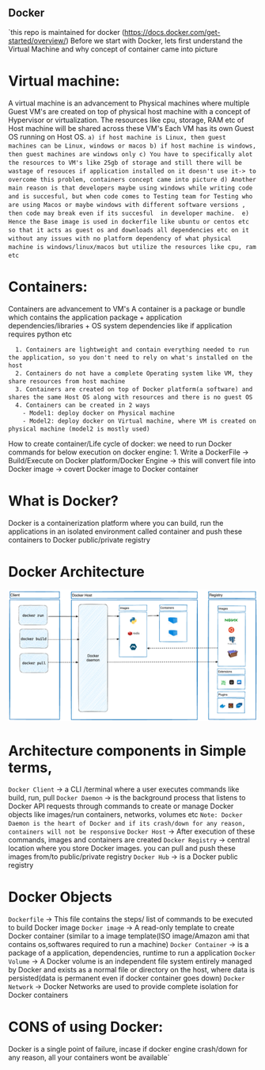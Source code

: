 ## Docker
`this repo is maintained for docker
(https://docs.docker.com/get-started/overview/)
    Before we start with Docker, lets first understand the Virtual Machine and why concept of container came into picture

# Virtual machine:
A virtual machine is an advancement to Physical machines where multiple Guest VM's are created on top of physical host machine with a concept of Hypervisor or virtualization.
The resources like cpu, storage, RAM etc  of Host machine will be shared across these VM's
Each VM has its own Guest OS running on Host OS.
    ```
    a) if host machine is Linux, then guest machines can be Linux, windows or macos
    b) if host machine is windows, then guest machines are windows only
    c) You have to specifically alot the resources to VM's like 25gb of storage and still there will be wastage of resouces if application installed on it doesn't use it-> to overcome this problem, containers concept came into picture
    d) Another main reason is that developers maybe using windows while writing code and is succesful, but when code comes to Testing team for Testing who are using Macos or maybe windows with different software versions , then code may break even if its succesful  in developer machine. 
    e) Hence the Base image is used in dockerfile like ubuntu or centos etc so that it acts as guest os and downloads all dependencies etc on it without any issues with no platform dependency of what physical machine is windows/linux/macos but utilize the resources like cpu, ram etc
    ```

# Containers:
Containers are advancement to VM's 
  A container is a package or bundle which contains the application package + application dependencies/libraries + OS system dependencies like if application requires python etc
```
  1. Containers are lightweight and contain everything needed to run the application, so you don't need to rely on what's installed on the host
  2. Containers do not have a complete Operating system like VM, they share resources from host machine
  3. Containers are created on top of Docker platform(a software) and shares the same Host OS along with resources and there is no guest OS
  4. Containers can be created in 2 ways 
    - Model1: deploy docker on Physical machine 
    - Model2: deploy docker on Virtual machine, where VM is created on physical machine (model2 is mostly used)
```

How to create container/Life cycle of docker: we need to run  Docker commands for below execution on docker engine:
    1. Write a DockerFile -> Build/Execute on Docker platform/Docker Engine -> this will convert file into Docker image  -> covert Docker image to Docker container

# What is Docker?
 Docker is a containerization platform where you can build, run the applications in an isolated environment called container and push these containers to Docker public/private registry

# Docker Architecture

![Alt text](docker_architecture.png)

# Architecture components in Simple terms,

`Docker Client` -> a CLI /terminal where a user executes commands like build, run, pull
`Docker Daemon` -> is the background process that listens to Docker API requests through commands to create or manage Docker objects like images/run containers, networks, volumes etc
`Note: Docker Daemon is the heart of Docker and if its crash/down for any reason, containers will not be responsive`
`Docker Host` -> After execution of these commands, images and containers are created
`Docker Registry` -> central location where you store Docker images. you can pull and push these images from/to public/private registry
`Docker Hub` -> is a Docker public registry 

# Docker Objects
`Dockerfile` -> This file contains the steps/ list of commands to be executed to build Docker image
`Docker image` -> A read-only template to create Docker container (similar to a image template(ISO image/Amazon ami that contains os,softwares required to run a machine)
`Docker Container` -> is a package of a application, dependencies, runtime to run a application
`Docker Volume` -> A Docker volume is an independent file system entirely managed by Docker and exists as a normal file or directory on the host, where data is persisted(data is permanent even if docker container goes down)
`Docker Network` -> Docker Networks are used to provide complete isolation for Docker containers


# CONS of using Docker:

Docker is a single point of failure, incase if docker engine crash/down for any reason, all your containers wont be available`


